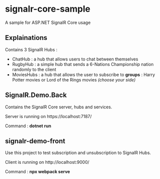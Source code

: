 # signalr-core-sample

A sample for ASP.NET SignalR Core usage

## Explainations

Contains 3 SignalR Hubs :

- ChatHub : a hub that allows users to chat between themselves
- RugbyHub : a simple hub that sends a 6-Nations Championship nation randomly to the client
- MoviesHubs : a hub that allows the user to subscribe to **groups** : Harry Potter movies or Lord of the Rings movies _(choose your side)_

## SignalR.Demo.Back

Contains the SignalR Core server, hubs and services.

Server is running on https://localhost:7187/

Command : **dotnet run**

## signalr-demo-front

Use this project to test subscription and unsubscription to SignalR Hubs.

Client is running on http://localhost:9000/

Command : **npx webpack serve**
